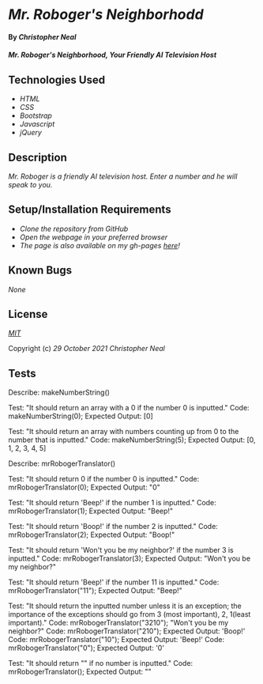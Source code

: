 # _Mr. Roboger's Neighborhodd_

#### By _**Christopher Neal**_

#### _Mr. Roboger's Neighborhood, Your Friendly AI Television Host_

## Technologies Used

* _HTML_
* _CSS_
* _Bootstrap_
* _Javascript_
* _jQuery_

## Description

_Mr. Roboger is a friendly AI television host. Enter a number and he will speak to you._

## Setup/Installation Requirements

* _Clone the repository from GitHub_
* _Open the webpage in your preferred browser_
* _The page is also available on my gh-pages [here](https://christophermneal.github.io/mr-robogers-neighborhood/)!_

## Known Bugs

_None_

## License

_[MIT](https://opensource.org/licenses/MIT)_

Copyright (c) _29 October 2021_ _Christopher Neal_

## Tests

Describe: makeNumberString()

Test: "It should return an array with a 0 if the number 0 is inputted."
Code: makeNumberString(0);
Expected Output: [0]

Test: "It should return an array with numbers counting up from 0 to the number that is inputted."
Code: makeNumberString(5);
Expected Output: [0, 1, 2, 3, 4, 5]

Describe: mrRobogerTranslator()

Test: "It should return 0 if the number 0 is inputted."
Code: mrRobogerTranslator(0);
Expected Output: "0"

Test: "It should return 'Beep!' if the number 1 is inputted."
Code: mrRobogerTranslator(1); 
Expected Output: "Beep!"

Test: "It should return 'Boop!' if the number 2 is inputted."
Code: mrRobogerTranslator(2); 
Expected Output: "Boop!"

Test: "It should return 'Won't you be my neighbor?' if the number 3 is inputted."
Code: mrRobogerTranslator(3); 
Expected Output: "Won't you be my neighbor?"

Test: "It should return 'Beep!' if the number 11 is inputted."
Code: mrRobogerTranslator("11"); 
Expected Output: "Beep!"

Test: "It should return the inputted number unless it is an exception; the importance of the exceptions should go from 3 (most important), 2, 1(least important)."
Code: mrRobogerTranslator("3210");
"Won't you be my neighbor?"
Code: mrRobogerTranslator("210");
Expected Output: 'Boop!'
Code: mrRobogerTranslator("10");
Expected Output: 'Beep!'
Code: mrRobogerTranslator("0");
Expected Output: '0'

Test: "It should return "" if no number is inputted."
Code: mrRobogerTranslator(); 
Expected Output: ""